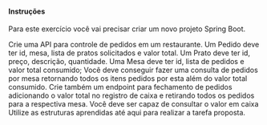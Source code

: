 #### Instruções

Para este exercício você vai precisar criar um novo projeto Spring Boot.

Crie uma API para controle de pedidos em um restaurante.
Um Pedido deve ter id, mesa, lista de pratos solicitados e valor total.
Um Prato deve ter id, preço, descrição, quantidade.
Uma Mesa deve ter id, lista de pedidos e valor total consumido;
Você deve conseguir fazer uma consulta de pedidos por mesa retornando todos os itens pedidos por esta além do valor total consumido.
Crie também um endpoint para fechamento de pedidos adicionando o valor total no registro de caixa e retirando todos os pedidos para a respectiva mesa.
Você deve ser capaz de consultar o valor em caixa
Utilize as estruturas aprendidas até aqui para realizar a tarefa proposta.